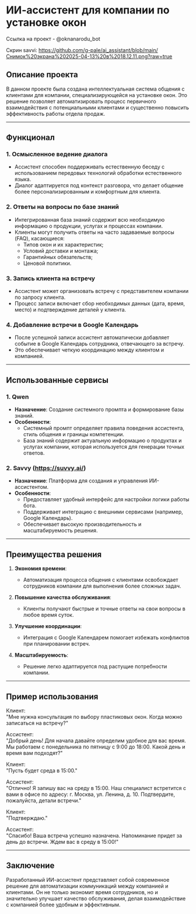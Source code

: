 # ИИ-ассистент для компании по установке окон

Ссылка на проект - @oknanarodu_bot

Скрин savvi: https://github.com/g-pale/ai_assistant/blob/main/Снимок%20экрана%202025-04-13%20в%2018.12.11.png?raw=true

## Описание проекта

В данном проекте была создана интеллектуальная система общения с клиентами для компании, специализирующейся на установке окон. Это решение позволяет автоматизировать процесс первичного взаимодействия с потенциальными клиентами и существенно повысить эффективность работы отдела продаж.

---

## Функционал

### 1. **Осмысленное ведение диалога**
   - Ассистент способен поддерживать естественную беседу с использованием передовых технологий обработки естественного языка.
   - Диалог адаптируется под контекст разговора, что делает общение более персонализированным и комфортным для клиента.

### 2. **Ответы на вопросы по базе знаний**
   - Интегрированная база знаний содержит всю необходимую информацию о продукции, услугах и процессах компании.
   - Клиенты могут получить ответы на часто задаваемые вопросы (FAQ), касающиеся:
     - Типов окон и их характеристик;
     - Условий доставки и монтажа;
     - Гарантийных обязательств;
     - Ценовой политики.

### 3. **Запись клиента на встречу**
   - Ассистент может организовать встречу с представителем компании по запросу клиента.
   - Процесс записи включает сбор необходимых данных (дата, время, место) и подтверждение деталей у клиента.

### 4. **Добавление встречи в Google Календарь**
   - После успешной записи ассистент автоматически добавляет событие в Google Календарь сотрудника, отвечающего за встречу.
   - Это обеспечивает четкую координацию между клиентом и компанией.

---

## Использованные сервисы

### 1. **Qwen**
   - **Назначение**: Создание системного промпта и формирование базы знаний.
   - **Особенности**:
     - Системный промпт определяет правила поведения ассистента, стиль общения и границы компетенции.
     - База знаний содержит актуальную информацию о продуктах и услугах компании, которая используется для генерации точных ответов.

### 2. **Savvy (https://suvvy.ai/)**
   - **Назначение**: Платформа для создания и управления ИИ-ассистентом.
   - **Особенности**:
     - Предоставляет удобный интерфейс для настройки логики работы бота.
     - Поддерживает интеграцию с внешними сервисами (например, Google Календарь).
     - Обеспечивает высокую производительность и масштабируемость решения.

---

## Преимущества решения

1. **Экономия времени**:
   - Автоматизация процесса общения с клиентами освобождает сотрудников компании для выполнения более сложных задач.
   
2. **Повышение качества обслуживания**:
   - Клиенты получают быстрые и точные ответы на свои вопросы в любое время суток.

3. **Улучшение координации**:
   - Интеграция с Google Календарем помогает избежать конфликтов при планировании встреч.

4. **Масштабируемость**:
   - Решение легко адаптируется под растущие потребности компании.

---

## Пример использования

Клиент:  
"Мне нужна консультация по выбору пластиковых окон. Когда можно записаться на встречу?"

Ассистент:  
"Добрый день! Для начала давайте определим удобное для вас время. Мы работаем с понедельника по пятницу с 9:00 до 18:00. Какой день и время вам подходят?"

Клиент:  
"Пусть будет среда в 15:00."

Ассистент:  
"Отлично! Я запишу вас на среду в 15:00. Наш специалист встретится с вами в офисе по адресу: г. Москва, ул. Ленина, д. 10. Подтвердите, пожалуйста, детали встречи."

Клиент:  
"Подтверждаю."

Ассистент:  
"Спасибо! Ваша встреча успешно назначена. Напоминание придет за день до встречи. Ждем вас в среду в 15:00!"

---

## Заключение

Разработанный ИИ-ассистент представляет собой современное решение для автоматизации коммуникаций между компанией и клиентами. Он не только экономит время сотрудников, но и значительно улучшает качество обслуживания, делая взаимодействие с компанией более удобным и эффективным.
